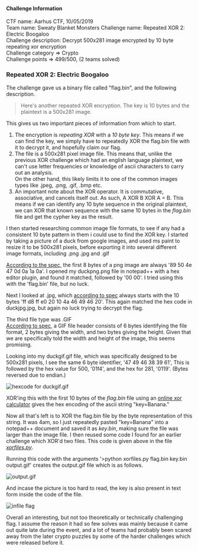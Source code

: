 #### Challenge Information

CTF name: Aarhus CTF, 10/05/2019  
Team name: Sweaty Blanket Monsters
Challenge name: Repeated XOR 2: Electric Boogaloo  
Challenge description: Decrypt 500x281 image encrypted by 10 byte repeating xor encryption  
Challenge category => Crypto  
Challenge points => 499/500, (2 teams solved)

### Repeated XOR 2: Electric Boogaloo
The challenge gave us a binary file called "flag.bin", and the following description.  
> Here's another repeated XOR encryption. The key is 10 bytes and the plaintext is a 500x281 image.  

This gives us two important pieces of information from which to start.  
1. The encryption is *repeating XOR* with a *10 byte key*. This means if we can find the key, we simply have to repeatedly XOR the flag.bin file with it to decrypt it, and hopefully claim our flag.  
2. The file is a 500x281 pixel image file. This means that, unlike the previous XOR challenge which had an english language plaintext, we can't use letter frequencies or knowledge of ascii characters to carry out an analysis.  
On the other hand, this likely limits it to one of the common images types like .jpeg, .png, .gif, .bmp etc.
3. An important note about the XOR operator. It is commutative, associative, and cancels itself out. As such, A XOR B XOR A = B. This means if we can identify any 10 byte sequence in the original plaintext, we can XOR that known sequence with the same 10 bytes in the *flag.bin* file and get the cypher key as the result.

I then started researching common image file formats, to see if any had a consistent 10 byte pattern in them i could use to find the XOR key. I started by taking a picture of a duck from google images, and used ms paint to resize it to be 500x281 pixels, before exporting it into several different image formats, including .png .jpg and .gif

[According to the spec,](http://www.libpng.org/pub/png/spec/1.2/PNG-Structure.html) the first 8 bytes of a png image are always '89  50  4e  47  0d  0a  1a  0a'. I opened my duckpng.png file in notepad++ with a hex editor plugin, and found it matched, followed by '00 00'. I tried using this with the 'flag.bin' file, but no luck.  

Next I looked at .jpg, which [according to spec](https://www.file-recovery.com/jpg-signature-format.htm) always starts with the 10 bytes 'ff d8 ff e0 20 10 4a 46 49 46 20'. This again matched the hex code in duckjpg.jpg, but again no luck trying to decrypt the flag.

The third file type was .GIF  
[According to spec](https://www.file-recovery.com/gif-signature-format.htm), a GIF file header consists of 6 bytes identifying the file format, 2 bytes giving the width, and two bytes giving the height. Given that we are specifically told the width and height of the image, this seems promising.

Looking into my duckgif.gif file, which was specifically designed to be 500x281 pixels, I see the same 6 byte identifier, '47 49 46 38 39 61', This is followed by the hex value for 500, '01f4', and the hex for 281, '0119'. (Bytes reversed due to endian.)  

![hexcode for duckgif.gif](https://github.com/killerdogice/CTF-Files/blob/master/writeups/Repeated%20XOR%202%20Electric%20Boogaloo/writeupimages/gifhex.PNG "Hex code for duck.gif")


XOR'ing this with the first 10 bytes of the *flag.bin* file using an [online xor calculator](http://xor.pw) gives the hex encoding of the ascii string "key=Banana."  

Now all that's left is to XOR the flag.bin file by the byte representation of this string. It was 4am, so I just repeatedly pasted "key=Banana" into a notepad++ document and saved it as *key.bin*, making sure the file was larger than the image file. I then reused some code I found for an earlier challenge which XOR'd two files. This code is given above in the file [*xorfiles.py*](https://github.com/killerdogice/CTF-Files/blob/master/writeups/Repeated%20XOR%202%20Electric%20Boogaloo/xorfiles.py).

Running this code with the arguments '>python xorfiles.py flag.bin key.bin output.gif' creates the output.gif file which is as follows.

![output.gif](https://raw.githubusercontent.com/killerdogice/CTF-Files/master/writeups/Repeated%20XOR%202%20Electric%20Boogaloo/output.gif)

And incase the picture is too hard to read, the key is also present in text form inside the code of the file. 

![infile flag](https://raw.githubusercontent.com/killerdogice/CTF-Files/master/writeups/Repeated%20XOR%202%20Electric%20Boogaloo/writeupimages/infile%20flag.PNG)

Overall an interesting, but not too theoretically or technically challenging flag. I assume the reason it had so few solves was mainly because it came out quite late during the event, and a lot of teams had probably been scared away from the later crypto puzzles by some of the harder challenges which were released before it.
